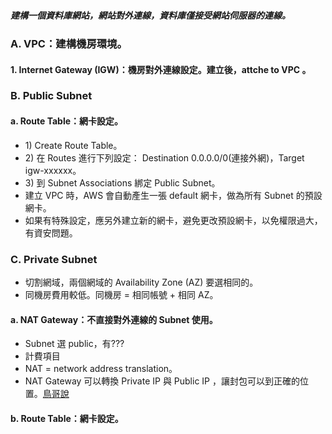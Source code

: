 <h5> 建構一個資料庫網站，網站對外連線，資料庫僅接受網站伺服器的連線。 </h5>
<h3> A. VPC：建構機房環境。 </h3>
	<h4> 1. Internet Gateway (IGW)：機房對外連線設定。建立後，attche to VPC 。</h4>
<h3> B. Public Subnet </h3>
	<h4> a. Route Table：網卡設定。</h4>
		<ul>
			<li> 1) Create Route Table。 </li>
			<li> 2) 在 Routes 進行下列設定： Destination 0.0.0.0/0(連接外網)，Target igw-xxxxxx。</li>
			<li> 3) 到 Subnet Associations 綁定 Public Subnet。 </li>
			<li> 建立 VPC 時，AWS 會自動產生一張 default 網卡，做為所有 Subnet 的預設網卡。 </li> 
			<li> 如果有特殊設定，應另外建立新的網卡，避免更改預設網卡，以免權限過大，有資安問題。</li>
		</ul>
	
<h3> C. Private Subnet </h3>
	<ul>
		<li> 切割網域，兩個網域的 Availability Zone (AZ) 要選相同的。</li>
		<li> 同機房費用較低。同機房 = 相同帳號 + 相同 AZ。</li>
	</ul>
	<h4> a. NAT Gateway：不直接對外連線的 Subnet 使用。 </h4>
		<ul>
			<li>Subnet 選 public，有???</li>
			<li>計費項目</li>
			<li>NAT = network address translation。</li>
			<li>NAT Gateway 可以轉換 Private IP 與 Public IP ，讓封包可以到正確的位置。<a href="http://linux.vbird.org/linux_server/0250simple_firewall/0320nat.php">鳥哥說</a></li>
		</ul>
	<h4> b. Route Table：網卡設定。</h4>
